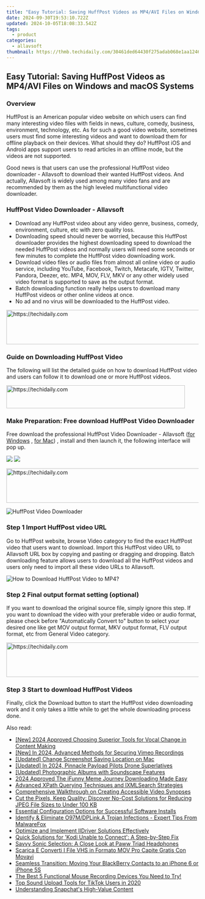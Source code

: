 ```yaml
---
title: "Easy Tutorial: Saving HuffPost Videos as MP4/AVI Files on Windows and macOS Systems"
date: 2024-09-30T19:53:10.722Z
updated: 2024-10-05T18:08:33.542Z
tags:
  - product
categories:
  - allavsoft
thumbnail: https://thmb.techidaily.com/30461ded64430f275adab068e1aa1246b69e0b37015df4b520c0cb3237617656.jpg
---
```


## Easy Tutorial: Saving HuffPost Videos as MP4/AVI Files on Windows and macOS Systems

### Overview

HuffPost is an American popular video website on which users can find many interesting video files with fields in news, culture, comedy, business, environment, technology, etc. As for such a good video website, sometimes users must find some interesting videos and want to download them for offline playback on their devices. What should they do? HuffPost iOS and Android apps support users to read articles in an offline mode, but the videos are not supported.

Good news is that users can use the professional HuffPost video downloader - Allavsoft to download their wanted HuffPost videos. And actually, Allavsoft is widely used among many video fans and are recommended by them as the high leveled multifunctional video downloader.

### HuffPost Video Downloader - Allavsoft

* Download any HuffPost video about any video genre, business, comedy, environment, culture, etc with zero quality loss.
* Downloading speed should never be worried, because this HuffPost downloader provides the highest downloading speed to download the needed HuffPost videos and normally users will need some seconds or few minutes to complete the HuffPost video downloading work.
* Download video files or audio files from almost all online video or audio service, including YouTube, Facebook, Twitch, Metacafe, IGTV, Twitter, Pandora, Deezer, etc. MP4, MOV, FLV, MKV or any other widely used video format is supported to save as the output format.
* Batch downloading function really helps users to download many HuffPost videos or other online videos at once.
* No ad and no virus will be downloaded to the HuffPost video.

<!-- affiliate ads begin -->
<a href="https://aligracehair.sjv.io/c/5597632/1896546/19272" target="_top" id="1896546">
  <img src="//a.impactradius-go.com/display-ad/19272-1896546" border="0" alt="https://techidaily.com" width="728" height="90"/>
</a>
<img height="0" width="0" src="https://aligracehair.sjv.io/i/5597632/1896546/19272" style="position:absolute;visibility:hidden;" border="0" />
<!-- affiliate ads end -->

### Guide on Downloading HuffPost Video

The following will list the detailed guide on how to download HuffPost video and users can follow it to download one or more HuffPost videos.

<!-- affiliate ads begin -->
<a href="https://bluettius.sjv.io/c/5597632/2139118/17108" target="_top" id="2139118">
  <img src="//a.impactradius-go.com/display-ad/17108-2139118" border="0" alt="https://techidaily.com" width="468" height="60"/>
</a>
<img height="0" width="0" src="https://bluettius.sjv.io/i/5597632/2139118/17108" style="position:absolute;visibility:hidden;" border="0" />
<!-- affiliate ads end -->

### Make Preparation: Free download HuffPost Video Downloader

Free download the professional HuffPost Video Downloader - Allavsoft ([for Windows](https://tools.techidaily.com/allavsoft/products/) , [for Mac](https://tools.techidaily.com/allavsoft/products/)) , install and then launch it, the following interface will pop up.

[![](https://www.allavsoft.com/how-to/../images/how-to/free-download-win.jpg)](https://tools.techidaily.com/allavsoft/products/) [![](https://www.allavsoft.com/how-to/../images/how-to/free-download-mac.jpg)](https://tools.techidaily.com/allavsoft/products/)

<!-- affiliate ads begin -->
<a href="https://appsumo.8odi.net/c/5597632/2049391/7443" target="_top" id="2049391">
  <img src="//a.impactradius-go.com/display-ad/7443-2049391" border="0" alt="https://techidaily.com" width="728" height="90"/>
</a>
<img height="0" width="0" src="https://appsumo.8odi.net/i/5597632/2049391/7443" style="position:absolute;visibility:hidden;" border="0" />
<!-- affiliate ads end -->

![HuffPost Video Downloader](https://www.allavsoft.com/how-to/../images/allavsoft/screen-shot-600.jpg)

### Step 1 Import HuffPost video URL

Go to HuffPost website, browse Video category to find the exact HuffPost video that users want to download. Import this HuffPost video URL to Allavsoft URL box by copying and pasting or dragging and dropping. Batch downloading feature allows users to download all the HuffPost videos and users only need to import all these video URLs to Allavsoft.

![How to Download HuffPost Video to MP4?](https://www.allavsoft.com/how-to/../images/how-to/download-rtmp-video/download-rtmp-video.jpg)

### Step 2 Final output format setting (optional)

If you want to download the original source file, simply ignore this step. If you want to download the video with your preferable video or audio format, please check before "Automatically Convert to" button to select your desired one like get MOV output format, MKV output format, FLV output format, etc from General Video category.

<!-- affiliate ads begin -->
<a href="https://dhgate.sjv.io/c/5597632/1175223/12108" target="_top" id="1175223">
  <img src="//a.impactradius-go.com/display-ad/12108-1175223" border="0" alt="https://techidaily.com" width="728" height="90"/>
</a>
<img height="0" width="0" src="https://dhgate.sjv.io/i/5597632/1175223/12108" style="position:absolute;visibility:hidden;" border="0" />
<!-- affiliate ads end -->

### Step 3 Start to download HuffPost Videos

Finally, click the Download button to start the HuffPost video downloading work and it only takes a little while to get the whole downloading process done.

<ins class="adsbygoogle"
     style="display:block"
     data-ad-format="autorelaxed"
     data-ad-client="ca-pub-7571918770474297"
     data-ad-slot="1223367746"></ins>

<ins class="adsbygoogle"
     style="display:block"
     data-ad-client="ca-pub-7571918770474297"
     data-ad-slot="8358498916"
     data-ad-format="auto"
     data-full-width-responsive="true"></ins>

<span class="atpl-alsoreadstyle">Also read:</span>
<div><ul>
<li><a href="https://youtube-lab.techidaily.com/024-approved-choosing-superior-tools-for-vocal-change-in-content-making/"><u>[New] 2024 Approved Choosing Superior Tools for Vocal Change in Content Making</u></a></li>
<li><a href="https://remote-screen-capture.techidaily.com/new-in-2024-advanced-methods-for-securing-vimeo-recordings/"><u>[New] In 2024, Advanced Methods for Securing Vimeo Recordings</u></a></li>
<li><a href="https://visual-screen-recording.techidaily.com/updated-change-screenshot-saving-location-on-mac/"><u>[Updated] Change Screenshot Saving Location on Mac</u></a></li>
<li><a href="https://fox-direct.techidaily.com/updated-in-2024-pinnacle-payload-pilots-drone-superlatives/"><u>[Updated] In 2024, Pinnacle Payload Pilots Drone Superlatives</u></a></li>
<li><a href="https://extra-guidance.techidaily.com/updated-photographic-albums-with-soundscape-features/"><u>[Updated] Photographic Albums with Soundscape Features</u></a></li>
<li><a href="https://some-approaches.techidaily.com/2024-approved-the-ifunny-meme-journey-downloading-made-easy/"><u>2024 Approved The iFunny Meme Journey Downloading Made Easy</u></a></li>
<li><a href="https://fox-triigers.techidaily.com/advanced-xpath-querying-techniques-and-ixmlsearch-strategies/"><u>Advanced XPath Querying Techniques and IXMLSearch Strategies</u></a></li>
<li><a href="https://fox-triigers.techidaily.com/comprehensive-walkthrough-on-creating-accessible-video-synopses/"><u>Comprehensive Walkthrough on Creating Accessible Video Synopses</u></a></li>
<li><a href="https://fox-triigers.techidaily.com/cut-the-pixels-keep-quality-discover-no-cost-solutions-for-reducing-jpeg-file-sizes-to-under-100-kb/"><u>Cut the Pixels, Keep Quality: Discover No-Cost Solutions for Reducing JPEG File Sizes to Under 100 KB</u></a></li>
<li><a href="https://fox-triigers.techidaily.com/essential-configuration-options-for-successful-software-installs/"><u>Essential Configuration Options for Successful Software Installs</u></a></li>
<li><a href="https://fox-triigers.techidaily.com/identify-and-eliminate-o97mdplinka-trojan-infections-expert-tips-from-malwarefox/"><u>Identify & Eliminate O97M/DPLink.A Trojan Infections - Expert Tips From MalwareFox</u></a></li>
<li><a href="https://fox-triigers.techidaily.com/optimize-and-implement-iidriver-solutions-effectively/"><u>Optimize and Implement IIDriver Solutions Effectively</u></a></li>
<li><a href="https://win-solutions.techidaily.com/quick-solutions-for-kodi-unable-to-connect-a-step-by-step-fix/"><u>Quick Solutions for 'Kodi Unable to Connect': A Step-by-Step Fix</u></a></li>
<li><a href="https://buynow-marvelous.techidaily.com/savvy-sonic-selection-a-close-look-at-paww-triad-headphones/"><u>Savvy Sonic Selection: A Close Look at Paww Triad Headphones</u></a></li>
<li><a href="https://some-knowledge.techidaily.com/scarica-e-converti-i-file-vhs-in-formato-mov-pro-capite-gratis-con-movavi/"><u>Scarica E Converti I File VHS in Formato MOV Pro Capite Gratis Con Movavi</u></a></li>
<li><a href="https://fox-triigers.techidaily.com/seamless-transition-moving-your-blackberry-contacts-to-an-iphone-6-or-iphone-5s/"><u>Seamless Transition: Moving Your BlackBerry Contacts to an iPhone 6 or iPhone 5S</u></a></li>
<li><a href="https://fox-triigers.techidaily.com/the-best-5-functional-mouse-recording-devices-you-need-to-try/"><u>The Best 5 Functional Mouse Recording Devices You Need to Try!</u></a></li>
<li><a href="https://fox-triigers.techidaily.com/top-sound-upload-tools-for-tiktok-users-in-2020/"><u>Top Sound Upload Tools for TikTok Users in 2020</u></a></li>
<li><a href="https://article-posts.techidaily.com/understanding-snapchats-high-value-content/"><u>Understanding Snapchat's High-Value Content</u></a></li>
</ul></div>


